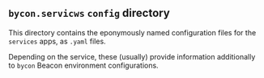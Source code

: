 ## `bycon.servicws` `config` directory

This directory contains the eponymously named configuration files for the
`services` apps, as `.yaml` files.

Depending on the service, these (usually) provide information additionally to
`bycon` Beacon environment configurations.
